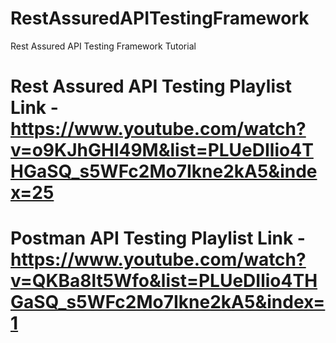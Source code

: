 # RestAssuredAPITestingFramework
Rest Assured API Testing Framework Tutorial

# Rest Assured API Testing Playlist Link - https://www.youtube.com/watch?v=o9KJhGHl49M&list=PLUeDIlio4THGaSQ_s5WFc2Mo7Ikne2kA5&index=25

# Postman API Testing Playlist Link - https://www.youtube.com/watch?v=QKBa8lt5Wfo&list=PLUeDIlio4THGaSQ_s5WFc2Mo7Ikne2kA5&index=1
